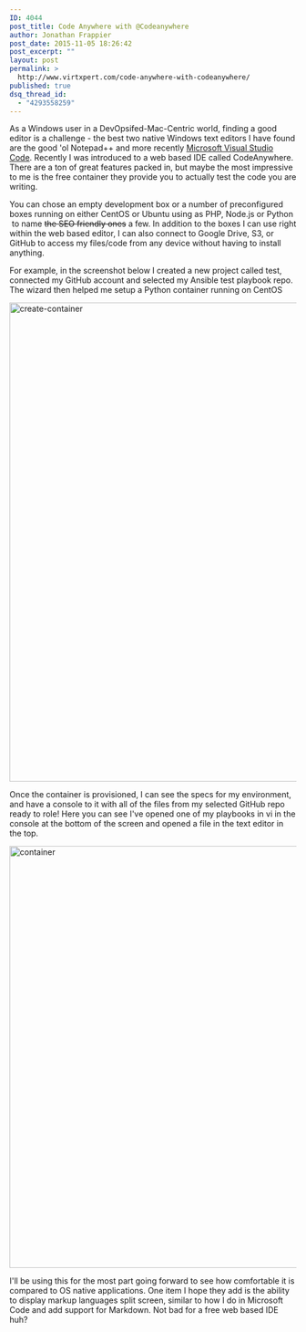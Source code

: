 ```yaml
---
ID: 4044
post_title: Code Anywhere with @Codeanywhere
author: Jonathan Frappier
post_date: 2015-11-05 18:26:42
post_excerpt: ""
layout: post
permalink: >
  http://www.virtxpert.com/code-anywhere-with-codeanywhere/
published: true
dsq_thread_id:
  - "4293558259"
---
```

As a Windows user in a DevOpsifed-Mac-Centric world, finding a good editor is a challenge - the best two native Windows text editors I have found are the good 'ol Notepad++ and more recently <a href="http://www.virtxpert.com/hands-on-with-microsoft-visual-studio-code-code/">Microsoft Visual Studio Code</a>. Recently I was introduced to a web based IDE called CodeAnywhere. There are a ton of great features packed in, but maybe the most impressive to me is the free container they provide you to actually test the code you are writing.

You can chose an empty development box or a number of preconfigured boxes running on either CentOS or Ubuntu using as PHP, Node.js or Python  to name <del>the SEO friendly ones</del> a few. In addition to the boxes I can use right within the web based editor, I can also connect to Google Drive, S3, or GitHub to access my files/code from any device without having to install anything.

For example, in the screenshot below I created a new project called test, connected my GitHub account and selected my Ansible test playbook repo. The wizard then helped me setup a Python container running on CentOS

<a href="http://www.virtxpert.com/wp-content/uploads/2015/11/create-container.png"><img class="aligncenter size-full wp-image-4045" src="http://www.virtxpert.com/wp-content/uploads/2015/11/create-container.png" alt="create-container" width="982" height="840" /></a>

Once the container is provisioned, I can see the specs for my environment, and have a console to it with all of the files from my selected GitHub repo ready to role! Here you can see I've opened one of my playbooks in vi in the console at the bottom of the screen and opened a file in the text editor in the top.

<a href="http://www.virtxpert.com/wp-content/uploads/2015/11/container.png"><img class="aligncenter size-full wp-image-4046" src="http://www.virtxpert.com/wp-content/uploads/2015/11/container.png" alt="container" width="985" height="740" /></a>

I'll be using this for the most part going forward to see how comfortable it is compared to OS native applications. One item I hope they add is the ability to display markup languages split screen, similar to how I do in Microsoft Code and add support for Markdown. Not bad for a free web based IDE huh?